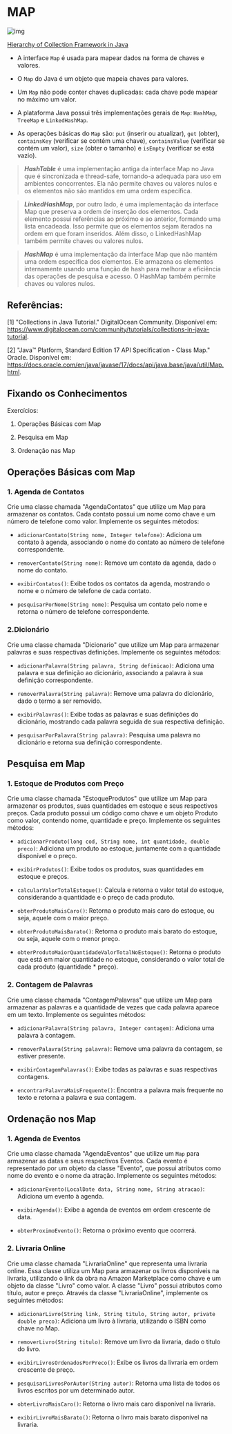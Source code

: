 # MAP

![img](https://github.com/cami-la/collections-java-api-2023/raw/master/assets/image/map-interface-hierarchy.png)

[Hierarchy of Collection Framework in Java](https://data-flair.training/blogs/collection-framework-in-java/)

- A interface `Map` é usada para mapear dados na forma de chaves e valores.

- O `Map` do Java é um objeto que mapeia chaves para valores.

- Um `Map` não pode conter chaves duplicadas: cada chave pode mapear no máximo um valor.

- A plataforma Java possui três implementações gerais de `Map`: `HashMap`, `TreeMap` e `LinkedHashMap`.

- As operações básicas do `Map` são: `put` (inserir ou atualizar), `get` (obter), `containsKey` (verificar se contém uma chave),
  `containsValue` (verificar se contém um valor), `size` (obter o tamanho) e `isEmpty` (verificar se está vazio).

> _**HashTable**_ é uma implementação antiga da interface Map no Java que é sincronizada e thread-safe, tornando-a adequada para uso em ambientes concorrentes. Ela não permite chaves ou valores nulos e os elementos não são mantidos em uma ordem específica.

> _**LinkedHashMap**_, por outro lado, é uma implementação da interface Map que preserva a ordem de inserção dos elementos. Cada elemento possui referências ao próximo e ao anterior, formando uma lista encadeada. Isso permite que os elementos sejam iterados na ordem em que foram inseridos. Além disso, o LinkedHashMap também permite chaves ou valores nulos.

> _**HashMap**_ é uma implementação da interface Map que não mantém uma ordem específica dos elementos. Ele armazena os elementos internamente usando uma função de hash para melhorar a eficiência das operações de pesquisa e acesso. O HashMap também permite chaves ou valores nulos.

## Referências: 

[1] "Collections in Java Tutorial." DigitalOcean Community. Disponível em: https://www.digitalocean.com/community/tutorials/collections-in-java-tutorial.

[2] "Java™ Platform, Standard Edition 17 API Specification - Class Map." Oracle. Disponível em: https://docs.oracle.com/en/java/javase/17/docs/api/java.base/java/util/Map.html.

## Fixando os Conhecimentos

Exercícios:

1. Operações Básicas com Map

2. Pesquisa em Map

3. Ordenação nas Map

## Operações Básicas com Map

### 1. Agenda de Contatos
Crie uma classe chamada "AgendaContatos" que utilize um Map para armazenar os contatos. Cada contato possui um nome como chave e um número de telefone como valor. Implemente os seguintes métodos:

- `adicionarContato(String nome, Integer telefone)`: Adiciona um contato à agenda, associando o nome do contato ao número de telefone correspondente.

- `removerContato(String nome)`: Remove um contato da agenda, dado o nome do contato.

- `exibirContatos()`: Exibe todos os contatos da agenda, mostrando o nome e o número de telefone de cada contato.

- `pesquisarPorNome(String nome)`: Pesquisa um contato pelo nome e retorna o número de telefone correspondente.

### 2.Dicionário
Crie uma classe chamada "Dicionario" que utilize um Map para armazenar palavras e suas respectivas definições. Implemente os seguintes métodos:

- `adicionarPalavra(String palavra, String definicao)`: Adiciona uma palavra e sua definição ao dicionário, associando a palavra à sua definição correspondente.

- `removerPalavra(String palavra)`: Remove uma palavra do dicionário, dado o termo a ser removido.

- `exibirPalavras()`: Exibe todas as palavras e suas definições do dicionário, mostrando cada palavra seguida de sua respectiva definição.

- `pesquisarPorPalavra(String palavra)`: Pesquisa uma palavra no dicionário e retorna sua definição correspondente.


## Pesquisa em Map

### 1. Estoque de Produtos com Preço
Crie uma classe chamada "EstoqueProdutos" que utilize um Map para armazenar os produtos, suas quantidades em estoque e seus respectivos preços. Cada produto possui um código como chave e um objeto Produto como valor, contendo nome, quantidade e preço. Implemente os seguintes métodos:

- `adicionarProduto(long cod, String nome, int quantidade, double preco)`: Adiciona um produto ao estoque, juntamente com a quantidade disponível e o preço.

- `exibirProdutos()`: Exibe todos os produtos, suas quantidades em estoque e preços.

- `calcularValorTotalEstoque()`: Calcula e retorna o valor total do estoque, considerando a quantidade e o preço de cada produto.

- `obterProdutoMaisCaro()`: Retorna o produto mais caro do estoque, ou seja, aquele com o maior preço.

- `obterProdutoMaisBarato()`: Retorna o produto mais barato do estoque, ou seja, aquele com o menor preço.

- `obterProdutoMaiorQuantidadeValorTotalNoEstoque()`: Retorna o produto que está em maior quantidade no estoque, considerando o valor total de cada produto (quantidade * preço).

### 2. Contagem de Palavras
Crie uma classe chamada "ContagemPalavras" que utilize um Map para armazenar as palavras e a quantidade de vezes que cada palavra aparece em um texto. Implemente os seguintes métodos:

- `adicionarPalavra(String palavra, Integer contagem)`: Adiciona uma palavra à contagem.

- `removerPalavra(String palavra)`: Remove uma palavra da contagem, se estiver presente.

- `exibirContagemPalavras()`: Exibe todas as palavras e suas respectivas contagens.

- `encontrarPalavraMaisFrequente()`: Encontra a palavra mais frequente no texto e retorna a palavra e sua contagem.


## Ordenação nos Map

### 1. Agenda de Eventos
Crie uma classe chamada "AgendaEventos" que utilize um `Map` para armazenar as datas e seus respectivos Eventos. Cada evento é representado por um objeto da classe "Evento", que possui atributos como nome do evento e o nome da atração. Implemente os seguintes métodos:

- `adicionarEvento(LocalDate data, String nome, String atracao)`: Adiciona um evento à agenda.

- `exibirAgenda()`: Exibe a agenda de eventos em ordem crescente de data.

- `obterProximoEvento()`: Retorna o próximo evento que ocorrerá.

### 2. Livraria Online
Crie uma classe chamada "LivrariaOnline" que representa uma livraria online. Essa classe utiliza um Map para armazenar os livros disponíveis na livraria, utilizando o link da obra na Amazon Marketplace como chave e um objeto da classe "Livro" como valor. A classe "Livro" possui atributos como título, autor e preço. Através da classe "LivrariaOnline", implemente os seguintes métodos:

- `adicionarLivro(String link, String titulo, String autor, private double preco)`: Adiciona um livro à livraria, utilizando o ISBN como chave no Map.

- `removerLivro(String titulo)`: Remove um livro da livraria, dado o titulo do livro.

- `exibirLivrosOrdenadosPorPreco()`: Exibe os livros da livraria em ordem crescente de preço.

- `pesquisarLivrosPorAutor(String autor)`: Retorna uma lista de todos os livros escritos por um determinado autor.

- `obterLivroMaisCaro()`: Retorna o livro mais caro disponível na livraria.

- `exibirLivroMaisBarato()`: Retorna o livro mais barato disponível na livraria.

